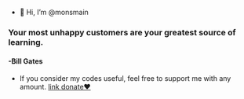 - 👋 Hi, I’m @monsmain

### Your most unhappy customers are your greatest source of learning.
#### -Bill Gates

- If you consider my codes useful, feel free to support me with any amount.   [link donate❤️](https://monsmain.carrd.co/)
